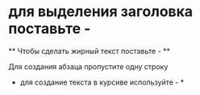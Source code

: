# для выделения заголовка поставьте - #

** Чтобы сделать жирный текст поставьте - **

Для создания абзаца пропустите одну строку

* для создание текста в курсиве используйте - *

